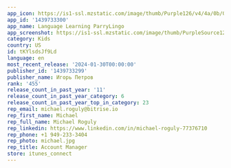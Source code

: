 ```yaml
---
app_icon: https://is1-ssl.mzstatic.com/image/thumb/Purple126/v4/4a/0b/0d/4a0b0d78-868d-7fa1-5ad2-58735cf885cd/AppIcon2-0-0-1x_U007epad-0-0-0-P3-85-220.png/1024x1024bb.png
app_id: '1439733300'
app_name: Language Learning ParryLingo
app_screenshot: https://is1-ssl.mzstatic.com/image/thumb/PurpleSource126/v4/27/c4/c3/27c4c38b-ba78-11ed-cf91-55267a6048d1/da870ed8-2b75-43e5-a65a-369c1b07e314_1242x2208bb-1.png/1242x2208bb.png
category: Kids
country: US
id: tKYlsdsJf9Ld
language: en
most_recent_release: '2024-01-30T00:00:00'
publisher_id: '1439733299'
publisher_name: Игорь Петров
rank: '455'
release_count_in_past_year: '11'
release_count_in_past_year_category: 6
release_count_in_past_year_top_in_category: 23
rep_email: michael.roguly@bitrise.io
rep_first_name: Michael
rep_full_name: Michael Roguly
rep_linkedin: https://www.linkedin.com/in/michael-roguly-77376710
rep_phone: +1 949-233-3404
rep_photo: michael.jpg
rep_title: Account Manager
store: itunes_connect
---
```

